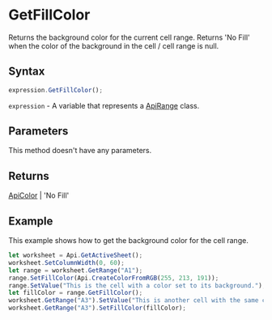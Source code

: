 # GetFillColor

Returns the background color for the current cell range. Returns 'No Fill' when the color of the background in the cell / cell range is null.

## Syntax

```javascript
expression.GetFillColor();
```

`expression` - A variable that represents a [ApiRange](../ApiRange.md) class.

## Parameters

This method doesn't have any parameters.

## Returns

[ApiColor](../../ApiColor/ApiColor.md) \| 'No Fill'

## Example

This example shows how to get the background color for the cell range.

```javascript editor-
let worksheet = Api.GetActiveSheet();
worksheet.SetColumnWidth(0, 60);
let range = worksheet.GetRange("A1");
range.SetFillColor(Api.CreateColorFromRGB(255, 213, 191));
range.SetValue("This is the cell with a color set to its background.");
let fillColor = range.GetFillColor();
worksheet.GetRange("A3").SetValue("This is another cell with the same color set to its background");
worksheet.GetRange("A3").SetFillColor(fillColor);
```
